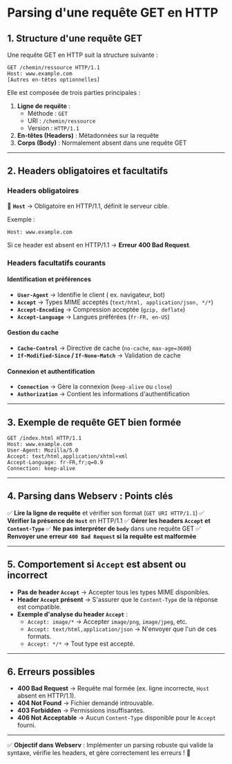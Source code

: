# Parsing d'une requête GET en HTTP

## 1. Structure d'une requête GET
Une requête GET en HTTP suit la structure suivante :

```
GET /chemin/ressource HTTP/1.1
Host: www.example.com
[Autres en-têtes optionnelles]
```

Elle est composée de trois parties principales :
1. **Ligne de requête** :
   - Méthode : `GET`
   - URI : `/chemin/ressource`
   - Version : `HTTP/1.1`
2. **En-têtes (Headers)** : Métadonnées sur la requête
3. **Corps (Body)** : Normalement absent dans une requête GET

---

## 2. Headers obligatoires et facultatifs

### **Headers obligatoires**
📌 **`Host`** → Obligatoire en HTTP/1.1, définit le serveur cible.

Exemple :
```
Host: www.example.com
```

Si ce header est absent en HTTP/1.1 → **Erreur 400 Bad Request**.

### **Headers facultatifs courants**

#### **Identification et préférences**
- **`User-Agent`** → Identifie le client (
ex. navigateur, bot)
- **`Accept`** → Types MIME acceptés (`text/html, application/json, */*`)
- **`Accept-Encoding`** → Compression acceptée (`gzip, deflate`)
- **`Accept-Language`** → Langues préférées (`fr-FR, en-US`)

#### **Gestion du cache**
- **`Cache-Control`** → Directive de cache (`no-cache`, `max-age=3600`)
- **`If-Modified-Since` / `If-None-Match`** → Validation de cache

#### **Connexion et authentification**
- **`Connection`** → Gère la connexion (`keep-alive` ou `close`)
- **`Authorization`** → Contient les informations d'authentification

---

## 3. Exemple de requête GET bien formée
```
GET /index.html HTTP/1.1
Host: www.example.com
User-Agent: Mozilla/5.0
Accept: text/html,application/xhtml+xml
Accept-Language: fr-FR,fr;q=0.9
Connection: keep-alive
```

---

## 4. Parsing dans Webserv : Points clés
✅ **Lire la ligne de requête** et vérifier son format (`GET URI HTTP/1.1`)
✅ **Vérifier la présence de `Host`** en HTTP/1.1
✅ **Gérer les headers `Accept` et `Content-Type`**
✅ **Ne pas interpréter de `body`** dans une requête GET
✅ **Renvoyer une erreur `400 Bad Request` si la requête est malformée**

---

## 5. Comportement si `Accept` est absent ou incorrect
- **Pas de header `Accept`** → Accepter tous les types MIME disponibles.
- **Header `Accept` présent** → S'assurer que le `Content-Type` de la réponse est compatible.
- **Exemple d'analyse du header `Accept`** :
  - `Accept: image/*` → Accepter `image/png`, `image/jpeg`, etc.
  - `Accept: text/html,application/json` → N'envoyer que l'un de ces formats.
  - `Accept: */*` → Tout type est accepté.

---

## 6. Erreurs possibles
- **400 Bad Request** → Requête mal formée (ex. ligne incorrecte, `Host` absent en HTTP/1.1).
- **404 Not Found** → Fichier demandé introuvable.
- **403 Forbidden** → Permissions insuffisantes.
- **406 Not Acceptable** → Aucun `Content-Type` disponible pour le `Accept` fourni.

---

✅ **Objectif dans Webserv** : Implémenter un parsing robuste qui valide la syntaxe, vérifie les headers, et gère correctement les erreurs ! 🚀

